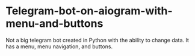 # Telegram-bot-on-aiogram-with-menu-and-buttons
Not a big telegram bot created in Python with the ability to change data. It has a menu, menu navigation, and buttons.
